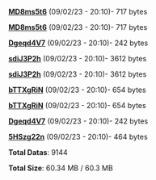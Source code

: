 [**MD8ms5t6**](/data/MD8ms5t6.txt) (09/02/23 - 20:10)- 717 bytes

[**MD8ms5t6**](/data/MD8ms5t6.txt) (09/02/23 - 20:10)- 717 bytes

[**Dgeqd4V7**](/data/Dgeqd4V7.txt) (09/02/23 - 20:10)- 242 bytes

[**sdiJ3P2h**](/data/sdiJ3P2h.txt) (09/02/23 - 20:10)- 3612 bytes

[**sdiJ3P2h**](/data/sdiJ3P2h.txt) (09/02/23 - 20:10)- 3612 bytes

[**bTTXgRiN**](/data/bTTXgRiN.txt) (09/02/23 - 20:10)- 654 bytes

[**bTTXgRiN**](/data/bTTXgRiN.txt) (09/02/23 - 20:10)- 654 bytes

[**Dgeqd4V7**](/data/Dgeqd4V7.txt) (09/02/23 - 20:10)- 242 bytes

[**5HSzg22n**](/data/5HSzg22n.txt) (09/02/23 - 20:10)- 464 bytes

**Total Datas**: 9144

**Total Size**: 60.34 MB / 60.3 MB